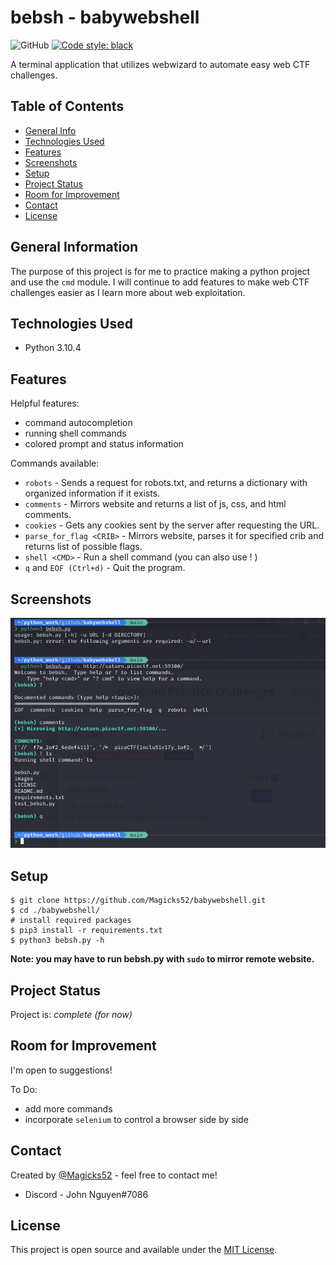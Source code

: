 # bebsh - babywebshell
![GitHub](https://img.shields.io/github/license/Magicks52/babywebshell)
[![Code style: black](https://img.shields.io/badge/code%20style-black-000000.svg)](https://github.com/psf/black)

A terminal application that utilizes webwizard to automate easy web CTF challenges.

## Table of Contents
* [General Info](#general-information)
* [Technologies Used](#technologies-used)
* [Features](#features)
* [Screenshots](#screenshots)
* [Setup](#setup)
* [Project Status](#project-status)
* [Room for Improvement](#room-for-improvement)
* [Contact](#contact)
* [License](#license)

## General Information
The purpose of this project is for me to practice making a python project and use the `cmd` module. I will continue to add features to make web CTF challenges easier as I learn more about web exploitation.

## Technologies Used
- Python 3.10.4

## Features
Helpful features:
- command autocompletion
- running shell commands
- colored prompt and status information

Commands available:
- `robots` - Sends a request for robots.txt, and returns a dictionary with organized information if it exists.
- `comments` - Mirrors website and returns a list of js, css, and html comments.
- `cookies` - Gets any cookies sent by the server after requesting the URL.
- `parse_for_flag <CRIB>` - Mirrors website, parses it for specified crib and returns list of possible flags.
- `shell <CMD>` - Run a shell command (you can also use ! <CMD>)
- `q` and `EOF (Ctrl+d)` - Quit the program.

## Screenshots
![PicoCTF Example](./images/bebsh_demo.png)

## Setup
```
$ git clone https://github.com/Magicks52/babywebshell.git
$ cd ./babywebshell/
# install required packages
$ pip3 install -r requirements.txt
$ python3 bebsh.py -h
```
**Note: you may have to run bebsh.py with `sudo` to mirror remote website.**

## Project Status
Project is: _complete (for now)_

## Room for Improvement
I'm open to suggestions!

To Do:
- add more commands
- incorporate `selenium` to control a browser side by side

## Contact
Created by [@Magicks52](https://github.com/Magicks52) - feel free to contact me!
- Discord - John Nguyen#7086

## License
This project is open source and available under the [MIT License](./LICENSE).
